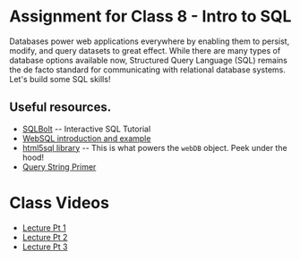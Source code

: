 # Assignment for Class 8 - Intro to SQL

Databases power web applications everywhere by enabling them to persist, modify, and query datasets to great effect. While there are many types of database options available now, Structured Query Language (SQL) remains the de facto standard for communicating with relational database systems. Let's build some SQL skills!

## Useful resources.
 - [SQLBolt](http://sqlbolt.com/) -- Interactive SQL Tutorial
 - [WebSQL introduction and example](http://html5doctor.com/introducing-web-sql-databases/)
 - [html5sql library](http://html5sql.com/) -- This is what powers the `webDB` object. Peek under the hood!
 - [Query String Primer](https://en.wikipedia.org/wiki/Query_string)

 # Class Videos
 - [Lecture Pt 1](https://youtu.be/z_27uaoOycQ)
 - [Lecture Pt 2](https://youtu.be/HbYHY6Eb4iQ)
 - [Lecture Pt 3](https://youtu.be/bX7GleijnCw)
